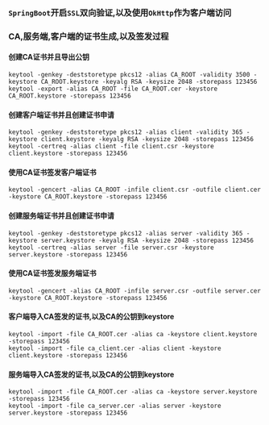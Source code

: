 ### `SpringBoot`开启`SSL`双向验证,以及使用`OkHttp`作为客户端访问

### CA,服务端,客户端的证书生成,以及签发过程

#### 创建CA证书并且导出公钥
```
keytool -genkey -deststoretype pkcs12 -alias CA_ROOT -validity 3500 -keystore CA_ROOT.keystore -keyalg RSA -keysize 2048 -storepass 123456
keytool -export -alias CA_ROOT -file CA_ROOT.cer -keystore CA_ROOT.keystore -storepass 123456
```

#### 创建客户端证书并且创建证书申请
```
keytool -genkey -deststoretype pkcs12 -alias client -validity 365 -keystore client.keystore -keyalg RSA -keysize 2048 -storepass 123456
keytool -certreq -alias client -file client.csr -keystore client.keystore -storepass 123456
```

#### 使用CA证书签发客户端证书
```
keytool -gencert -alias CA_ROOT -infile client.csr -outfile client.cer -keystore CA_ROOT.keystore -storepass 123456
```

#### 创建服务端证书并且创建证书申请
```
keytool -genkey -deststoretype pkcs12 -alias server -validity 365 -keystore server.keystore -keyalg RSA -keysize 2048 -storepass 123456
keytool -certreq -alias server -file server.csr -keystore server.keystore -storepass 123456
```

#### 使用CA证书签发服务端证书
```
keytool -gencert -alias CA_ROOT -infile server.csr -outfile server.cer -keystore CA_ROOT.keystore -storepass 123456
```

#### 客户端导入CA签发的证书,以及CA的公钥到keystore
```
keytool -import -file CA_ROOT.cer -alias ca -keystore client.keystore -storepass 123456
keytool -import -file ca_client.cer -alias client -keystore client.keystore -storepass 123456
```

#### 服务端导入CA签发的证书,以及CA的公钥到keystore
```
keytool -import -file CA_ROOT.cer -alias ca -keystore server.keystore -storepass 123456
keytool -import -file ca_server.cer -alias server -keystore server.keystore -storepass 123456
```

	